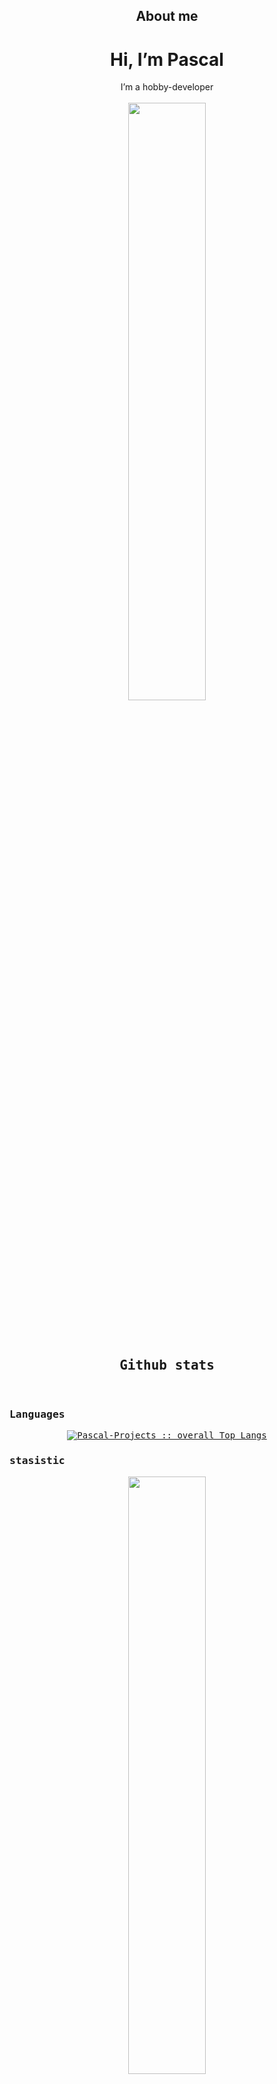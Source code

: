 <h2 align="center"> About me </h2>
<div align="center">
<div display="inline-block" text-align="left">
<h1>Hi, I’m Pascal</h1>
I’m a hobby-developer<br><br>
</div>
<!-- [![Discord Presence](https://lanyard.cnrad.dev/api/852617434703855616?idleMessage=Just%20vibing...&bg=2b213a)](https://discord.com/users/852617434703855616) -->
  <img width="49.5%" src="https://lanyard.cnrad.dev/api/852617434703855616?idleMessage=Just%20vibing...&bg=2b213a" />
</div>


<br><br>


  <div>
  <samp>
    <h2 align="center"> Github stats </h2>
      <br/>
  <h3>Languages</h3>
            <p align="center">
        <a href="https://github.com/Pascal-Projects/">
          <img src="https://github-readme-stats-pascal-projects.vercel.app/api/top-langs/?username=Pascal-Projects&langs_count=6&theme=synthwave&layout=compact&hide_border=true"
          alt="Pascal-Projects
 :: overall Top Langs " /></a>
      </p>
 <h3>stasistic</h3>
        <p align="center">
          <a href="https://github.com/Pascal-Projects/">
          <img width="49.5%" src="https://github-readme-stats-pascal-projects.vercel.app/api?username=Pascal-Projects&show_icons=true&theme=synthwave&hide_border=true" />
          <img width="49.5%" src="https://github-readme-streak-stats.herokuapp.com/?user=Pascal-Projects&theme=synthwave&hide_border=true" />
          </a>
       </p>
     <br>
     </samp>
  </div>    


<!--START_SECTION:activity-->

